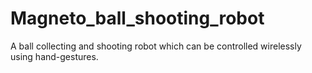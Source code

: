 # Magneto_ball_shooting_robot
A ball collecting and shooting robot which can be controlled wirelessly using hand-gestures.
